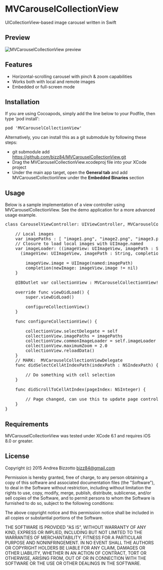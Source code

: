 MVCarouselCollectionView
=========================
UICollectionView-based image carousel written in Swift

Preview
-------------------------------------------------------

![MVCarouselCollectionView preview](https://github.com/bizz84/MVCarouselCollectionView/raw/master/preview.gif "MVCarouselCollectionView preview")

Features
-------------------------------------------------------

- Horizontal-scrolling carousel with pinch & zoom capabilities
- Works both with local and remote images 
- Embedded or full-screen mode

Installation
-------------------------------------------------------

If you are using Cocoapods, simply add the line below to your Podfile, then type 'pod install':

<pre>
pod 'MVCarouselCollectionView'
</pre>

Alternatively, you can install this as a git submodule by following these steps:

* git submodule add https://github.com/bizz84/MVCarouselCollectionView.git
* Drag the MVCarouselCollectionView.xcodeproj file into your XCode project
* Under the main app target, open the **General tab** and add MVCarouselCollectionView under the **Embedded Binaries** section

Usage
-------------------------------------------------------

Below is a sample implementation of a view controller using MVCarouselCollectionView. See the demo application for a more advanced usage example.

<pre>
class CarouselViewController: UIViewController, MVCarouselCollectionViewDelegate {

    // Local images
    var imagePaths : [ "image1.png", "image2.png", "image3.png" ]
    // Closure to load local images with UIImage.named
    var imageLoader: ((imageView: UIImageView, imagePath : String, completion: (newImage: Bool) -> ()) -> ()) = {
      (imageView: UIImageView, imagePath : String, completion: (newImage: Bool) -> ()) in

        imageView.image = UIImage(named:imagePath)
        completion(newImage: imageView.image != nil)
    }

    @IBOutlet var collectionView : MVCarouselCollectionView!
    
    override func viewDidLoad() {
        super.viewDidLoad()

        configureCollectionView()
    }
    
    func configureCollectionView() {
    
        collectionView.selectDelegate = self
        collectionView.imagePaths = imagePaths
        collectionView.commonImageLoader = self.imageLoader
        collectionView.maximumZoom = 2.0
        collectionView.reloadData()
    }
    // MARK:  MVCarouselCollectionViewDelegate
    func didSelectCellAtIndexPath(indexPath : NSIndexPath) {
    
        // Do something with cell selection
    }
    
    func didScrollToCellAtIndex(pageIndex: NSInteger) {
    
        // Page changed, can use this to update page control
    }
}
</pre>

Requirements
-------------------------------------------------------
MVCarouselCollectionView was tested under XCode 6.1 and requires iOS 8.0 or greater.


License
-------------------------------------------------------
Copyright (c) 2015 Andrea Bizzotto bizz84@gmail.com

Permission is hereby granted, free of charge, to any person obtaining a copy of this software and associated documentation files (the "Software"), to deal in the Software without restriction, including without limitation the rights to use, copy, modify, merge, publish, distribute, sublicense, and/or sell copies of the Software, and to permit persons to whom the Software is furnished to do so, subject to the following conditions:

The above copyright notice and this permission notice shall be included in all copies or substantial portions of the Software.

THE SOFTWARE IS PROVIDED "AS IS", WITHOUT WARRANTY OF ANY KIND, EXPRESS OR IMPLIED, INCLUDING BUT NOT LIMITED TO THE WARRANTIES OF MERCHANTABILITY, FITNESS FOR A PARTICULAR PURPOSE AND NONINFRINGEMENT. IN NO EVENT SHALL THE AUTHORS OR COPYRIGHT HOLDERS BE LIABLE FOR ANY CLAIM, DAMAGES OR OTHER LIABILITY, WHETHER IN AN ACTION OF CONTRACT, TORT OR OTHERWISE, ARISING FROM, OUT OF OR IN CONNECTION WITH THE SOFTWARE OR THE USE OR OTHER DEALINGS IN THE SOFTWARE.
